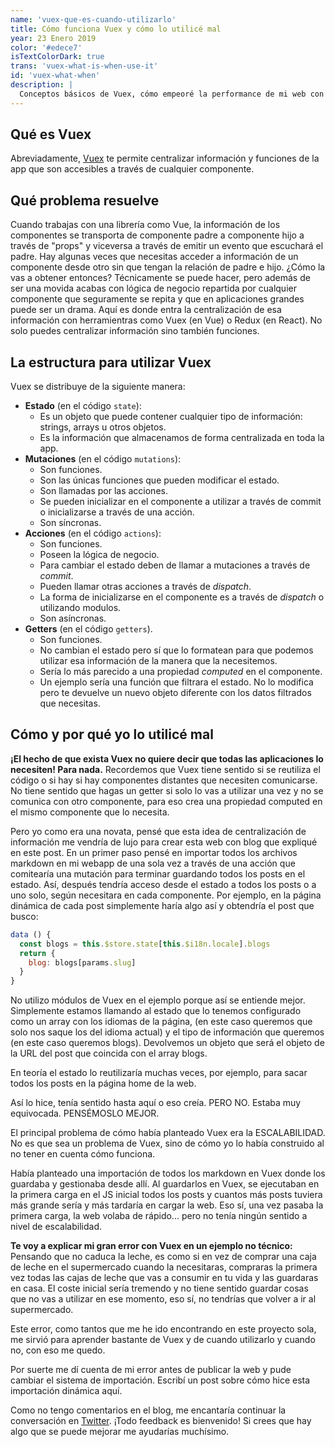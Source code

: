 ```yaml
---
name: 'vuex-que-es-cuando-utilizarlo'
title: Cómo funciona Vuex y cómo lo utilicé mal
year: 23 Enero 2019
color: '#edece7'
isTextColorDark: true
trans: 'vuex-what-is-when-use-it'
id: 'vuex-what-when'
description: |
  Conceptos básicos de Vuex, cómo empeoré la performance de mi web con ello y por qué.
---
```

## Qué es Vuex

Abreviadamente, [Vuex](https://vuex.vuejs.org/) te permite centralizar información y funciones de la app que son accesibles a través de cualquier componente.

## Qué problema resuelve

Cuando trabajas con una librería como Vue, la información de los componentes se transporta de componente padre a componente hijo a través de "props" y viceversa a través de emitir un evento que escuchará el padre. Hay algunas veces que necesitas acceder a información de un componente desde otro sin que tengan la relación de padre e hijo. ¿Cómo la vas a obtener entonces? Técnicamente se puede hacer, pero además de ser una movida acabas con lógica de negocio repartida por cualquier componente que seguramente se repita y que en aplicaciones grandes puede ser un drama. Aquí es donde entra la centralización de esa información con herramientras como Vuex (en Vue) o Redux (en React). No solo puedes centralizar información sino también funciones. 

## La estructura para utilizar Vuex
Vuex se distribuye de la siguiente manera:

- **Estado** (en el código `state`):
  - Es un objeto que puede contener cualquier tipo de información: strings, arrays u otros objetos.
  - Es la información que almacenamos de forma centralizada en toda la app.
- **Mutaciones** (en el código `mutations`):
  - Son funciones.
  - Son las únicas funciones que pueden modificar el estado.
  - Son llamadas por las acciones.
  - Se pueden inicializar en el componente a utilizar a través de commit o inicializarse a través de una acción.
  - Son síncronas.
- **Acciones** (en el código `actions`):
  - Son funciones.
  - Poseen la lógica de negocio.
  - Para cambiar el estado deben de llamar a mutaciones a través de *commit*.
  - Pueden llamar otras acciones a través de *dispatch*. 
  - La forma de inicializarse en el componente es a través de *dispatch* o utilizando modulos.
  - Son asíncronas.
- **Getters** (en el código `getters`).
  - Son funciones.
  - No cambian el estado pero sí que lo formatean para que podemos utilizar esa información de la manera que la necesitemos.
  - Sería lo más parecido a una propiedad *computed* en el componente. 
  - Un ejemplo sería una función que filtrara el estado. No lo modifica pero te devuelve un nuevo objeto diferente con los datos filtrados que necesitas.

## Cómo y por qué yo lo utilicé mal

**¡El hecho de que exista Vuex no quiere decir que todas las aplicaciones lo necesiten! Para nada.** Recordemos que Vuex tiene sentido si se reutiliza el código o si hay si hay componentes distantes que necesiten comunicarse. No tiene sentido que hagas un getter si solo lo vas a utilizar una vez y no se comunica con otro componente, para eso crea una propiedad computed en el mismo componente que lo necesita.

Pero yo como era una novata, pensé que esta idea de centralización de información me vendría de lujo para crear esta web con blog que expliqué en este <nuxt-link to="/es/blog/blog-usando-vue-nuxt-markdown">post</nuxt-link>. En un primer paso pensé en importar todos los archivos markdown en mi webapp de una sola vez a través de una acción que comitearía una mutación para terminar guardando todos los posts en el estado. Así, después tendría acceso desde el estado a todos los posts o a uno solo, según necesitara en cada componente. Por ejemplo, en la página dinámica de cada post simplemente haría algo así y obtendría el post que busco:

```javascript
data () {
  const blogs = this.$store.state[this.$i18n.locale].blogs
  return {
    blog: blogs[params.slug]
  }
}
```

No utilizo módulos de Vuex en el ejemplo porque así se entiende mejor. Simplemente estamos llamando al estado que lo tenemos configurado como un array con los idiomas de la página, (en este caso queremos que solo nos saque los del idioma actual) y el tipo de información que queremos (en este caso queremos blogs).
Devolvemos un objeto que será el objeto de la URL del post que coincida con el array blogs.

En teoría el estado lo reutilizaría muchas veces, por ejemplo, para sacar todos los posts en la página home de la web.

Así lo hice, tenía sentido hasta aquí o eso creía. PERO NO. Estaba muy equivocada. PENSÉMOSLO MEJOR.

El principal problema de cómo había planteado Vuex era la ESCALABILIDAD. No es que sea un problema de Vuex, sino de cómo yo lo había construido al no tener en cuenta cómo funciona.

Había planteado una importación de todos los markdown en Vuex donde los guardaba y gestionaba desde allí. Al guardarlos en Vuex, se ejecutaban en la primera carga en el JS inicial todos los posts y cuantos más posts tuviera más grande sería y más tardaría en cargar la web. Eso sí, una vez pasaba la primera carga, la web volaba de rápido... pero no tenía ningún sentido a nivel de escalabilidad.

**Te voy a explicar mi gran error con Vuex en un ejemplo no técnico:** Pensando que no caduca la leche, es como si en vez de comprar una caja de leche en el supermercado cuando la necesitaras, compraras la primera vez todas las cajas de leche que vas a consumir en tu vida y las guardaras en casa. El coste inicial sería tremendo y no tiene sentido guardar cosas que no vas a utilizar en ese momento, eso sí, no tendrías que volver a ir al supermercado.

Este error, como tantos que me he ido encontrando en este proyecto sola, me sirvió para aprender bastante de Vuex y de cuando utilizarlo y cuando no, con eso me quedo.

Por suerte me dí cuenta de mi error antes de publicar la web y pude cambiar el sistema de importación. Escribí un post sobre cómo hice esta importación dinámica <nuxt-link to="/es/blog/blog-usando-vue-nuxt-markdown"> aquí</nuxt-link>.

Como no tengo comentarios en el blog, me encantaría continuar la conversación en [Twitter](https://twitter.com/hamishbrindle). ¡Todo feedback es bienvenido! Si crees que hay algo que se puede mejorar me ayudarías muchísimo.